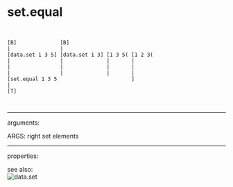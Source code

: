 # set.equal

```


[B]              [B]
|                |
[data.set 1 3 5] [data.set 1 3] [1 3 5( [1 2 3(
|                |              |       |
|                |              |       |
|                |              |       |
[set.equal 1 3 5                        ]
|
[T]

            
```
---
arguments:

ARGS: right set elements<br>

---
properties:


see also:<br>
![data.set]("img/object_data.set.png")
